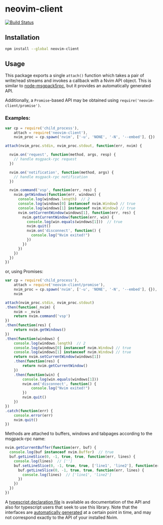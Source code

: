 # neovim-client

[![Build Status](https://travis-ci.org/neovim/node-client.png)](https://travis-ci.org/neovim/node-client)
<br>


## Installation

```sh
npm install --global neovim-client
```

## Usage

This package exports a single `attach()` function which takes a pair of
write/read streams and invokes a callback with a Nvim API object. This is
similar to [node-msgpack5rpc](https://github.com/tarruda/node-msgpack5rpc), but
it provides an automatically generated API.

Additionally, a `Promise`-based API may be obtained using `require('neovim-client/promise')`.

### Examples:

```js
var cp = require('child_process'),
    attach = require('neovim-client'),
    nvim_proc = cp.spawn('nvim', ['-u', 'NONE', '-N', '--embed'], {})

attach(nvim_proc.stdin, nvim_proc.stdout, function(err, nvim) {

  nvim.on('request', function(method, args, resp) {
    // handle msgpack-rpc request
  })

  nvim.on('notification', function(method, args) {
    // handle msgpack-rpc notification
  })

  nvim.command('vsp', function(err, res) {
    nvim.getWindows(function(err, windows) {
      console.log(windows.length)  // 2
      console.log(windows[0] instanceof nvim.Window) // true
      console.log(windows[1] instanceof nvim.Window) // true
      nvim.setCurrentWindow(windows[1], function(err, res) {
        nvim.getCurrentWindow(function(err, win) {
          console.log(win.equals(windows[1]))  // true
          nvim.quit()
          nvim.on('disconnect', function() {
            console.log("Nvim exited!")
          })
        })
      })
    })
  })
})
```

or, using Promises:

```js
var cp = require('child_process'),
    attach = require('neovim-client/promise'),
    nvim_proc = cp.spawn('nvim', ['-u', 'NONE', '-N', '--embed'], {}),
    nvim

attach(nvim_proc.stdin, nvim_proc.stdout)
.then(function(_nvim) {
    nvim = _nvim
    return nvim.command('vsp')
})
.then(function(res) {
    return nvim.getWindows()
})
.then(function(windows) {
    console.log(windows.length)  // 2
    console.log(windows[0] instanceof nvim.Window) // true
    console.log(windows[1] instanceof nvim.Window) // true
    return nvim.setCurrentWindow(windows[1])
    .then(function(res) {
        return nvim.getCurrentWindow()
    })
    .then(function(win) {
        console.log(win.equals(windows[1]))
        nvim.on('disconnect', function() {
            console.log("Nvim exited!")
        })
        nvim.quit()
    })
})
.catch(function(err) {
    console.error(err)
    nvim.quit()
})
```

Methods are attached to buffers, windows and tabpages according to the
msgpack-rpc name:

```js
nvim.getCurrentBuffer(function(err, buf) {
  console.log(buf instanceof nvim.Buffer)  // true
  buf.getLineSlice(0, -1, true, true, function(err, lines) {
    console.log(lines)  // ['']
    buf.setLineSlice(0, -1, true, true, ['line1', 'line2'], function(err) {
      buf.getLineSlice(0, -1, true, true, function(err, lines) {
        console.log(lines)  // ['line1', 'line2']
      })
    })
  })
})
```

A [typescript declaration file](index.d.ts) is available as documentation of the
API and also for typescript users that seek to use this library. Note that the
interfaces are [automatically generated](generate-typescript-interfaces.js) at a
certain point in time, and may not correspond exactly to the API of your
installed Nvim.
